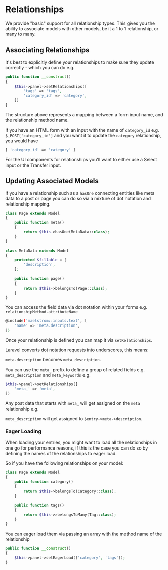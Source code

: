 # Relationships

We provide "basic" support for all relationship types. This gives you the ability to associate models with other models, be it a 1 to 1 relationship, or many to many.

## Associating Relationships

It's best to explicitly define your relationships to make sure they update correctly - which you can do e.g.

```php
public function __construct()
{
    $this->panel->setRelationships([
        'tags' => 'tags',
        'category_id' => 'category',
    ])
}
```

The structure above represents a mapping between a form input name, and the relationship method name.

If you have an HTML form with an input with the name of `category_id` e.g. `$_POST['category_id']` and you want it to update the `category` relationship, you would have

```php
[ 'category_id' => 'category' ]
```

For the UI components for relationships you'll want to either use a Select input or the Transfer input.

## Updating Associated Models

If you have a relationship such as a `hasOne` connecting entities like meta data to a post or page you can do so via a mixture of dot notation and relationship mapping.

```php
class Page extends Model
{
    public function meta()
    {
        return $this->hasOne(MetaData::class);
    }
}

class MetaData extends Model
{
    protected $fillable = [
        'description',
    ];
    
    public function page()
    {
        return $this->belongsTo(Page::class);
    }
}
```

You can access the field data via dot notation within your forms e.g. `relationshipMethod.attributeName`

```bash
@include('maelstrom::inputs.text', [
    'name' => 'meta.description',
])
```

Once your relationship is defined you can map it via `setRelationships`.

Laravel converts dot notation requests into underscores, this means:

`meta.description` becomes `meta_description`.

You can use the `meta_` prefix to define a group of related fields e.g. `meta_description` and `meta_keywords` e.g.

```php
$this->panel->setRelationships([
    'meta_' => 'meta',
])
```

Any post data that starts with `meta_` will get assigned on the `meta` relationship e.g.

`meta_description` will get assigned to `$entry->meta->description`.

### Eager Loading

When loading your entries, you might want to load all the relationships in one go for performance reasons, if this is the case you can do so by defining the names of the relationships to eager load.

So if you have the following relationships on your model:

```php
class Page extends Model
{
    public function category()
    {
        return $this->belongsTo(Category::class);
    }
    
    public function tags()
    {
        return $this->>belongsToMany(Tag::class);
    }
}
```

You can eager load them via passing an array with the method name of the relationship

```php
public function __construct()
{
    $this->panel->setEagerLoad(['category', 'tags']);
}
```
